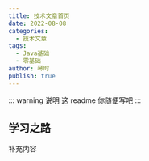 ```yaml
---
title: 技术文章首页
date: 2022-08-08
categories:
  - 技术文章
tags:
  - Java基础
  - 零基础
author: 琴时
publish: true
---
```


<!-- more -->

::: warning 说明
这 readme 你随便写吧
:::

## 学习之路

补充内容
